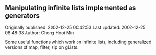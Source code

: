 ## Manipulating infinite lists implemented as generators 
Originally published: 2002-12-25 00:42:53 
Last updated: 2002-12-25 08:48:38 
Author: Chong Hooi Min 
 
Some useful functions which work on infinite lists, including generalized versions of map, filter, zip on gLists.